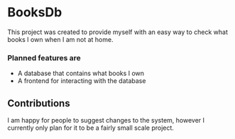 # BooksDb
This project was created to provide myself with an easy way to check what books I own when I am not at home.

### Planned features are
- A database that contains what books I own
- A frontend for interacting with the database

## Contributions
I am happy for people to suggest changes to the system, however I currently only plan for it to be a fairly small scale project.

